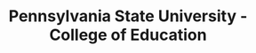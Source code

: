 ---
layout: repo
title: "Pennsylvania State University - College of Education"
id: 15026
permalink: repos/15026/
---